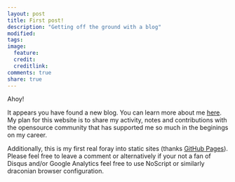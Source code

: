```yaml
---
layout: post
title: First post!
description: "Getting off the ground with a blog"
modified: 
tags:
image:
  feature:
  credit:
  creditlink:
comments: true
share: true
---
```


Ahoy!

It appears you have found a new blog. You can learn more about me [here](/about/). My plan for this website is to share my activity, notes and contributions with the opensource community that has supported me so much in the beginings on my career.

Additionally, this is my first real foray into static sites (thanks [GitHub Pages](https://pages.github.com/)). Please feel free to leave a comment or alternatively if your not a fan of Disqus and/or Google Analytics feel free to use NoScript or similarly draconian browser configuration.
